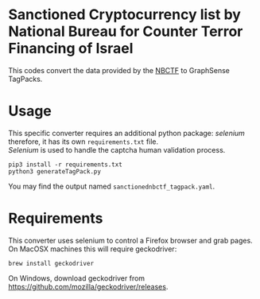 # Sanctioned Cryptocurrency list by National Bureau for Counter Terror Financing of Israel  

This codes convert the data provided by the [NBCTF](https://nbctf.mod.gov.il/en/designations/Pages/downloads.aspx) to GraphSense TagPacks.  

# Usage
This specific converter requires an additional python package: *selenium* therefore, it has its own `requirements.txt` file.  
*Selenium* is used to handle the captcha human validation process.

```
pip3 install -r requirements.txt
python3 generateTagPack.py
```

You may find the output named `sanctionednbctf_tagpack.yaml`.

# Requirements
This converter uses selenium to control a Firefox browser and grab pages.
On MacOSX machines this will require geckodriver:
```
brew install geckodriver
```
On Windows, download geckodriver from https://github.com/mozilla/geckodriver/releases.

